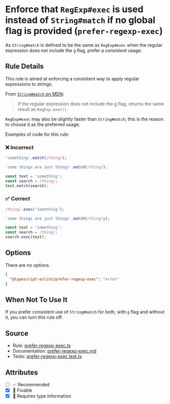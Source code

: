 # Enforce that `RegExp#exec` is used instead of `String#match` if no global flag is provided (`prefer-regexp-exec`)

As `String#match` is defined to be the same as `RegExp#exec` when the regular expression does not include the `g` flag, prefer a consistent usage.

## Rule Details

This rule is aimed at enforcing a consistent way to apply regular expressions to strings.

From [`String#match` on MDN](https://developer.mozilla.org/en-US/docs/Web/JavaScript/Reference/Global_Objects/String/match):

> If the regular expression does not include the g flag, returns the same result as `RegExp.exec()`.

`RegExp#exec` may also be slightly faster than `String#match`; this is the reason to choose it as the preferred usage.

Examples of code for this rule:

<!--tabs-->

### ❌ Incorrect

```ts
'something'.match(/thing/);

'some things are just things'.match(/thing/);

const text = 'something';
const search = /thing/;
text.match(search);
```

### ✅ Correct

```ts
/thing/.exec('something');

'some things are just things'.match(/thing/g);

const text = 'something';
const search = /thing/;
search.exec(text);
```

## Options

There are no options.

```json
{
  "@typescript-eslint/prefer-regexp-exec": "error"
}
```

## When Not To Use It

If you prefer consistent use of `String#match` for both, with `g` flag and without it, you can turn this rule off.

## Source

- Rule: [prefer-regexp-exec.ts](https://github.com/typescript-eslint/typescript-eslint/blob/main/packages/eslint-plugin/src/rules/prefer-regexp-exec.ts)
- Documentation: [prefer-regexp-exec.md](https://github.com/typescript-eslint/typescript-eslint/blob/main/packages/eslint-plugin/docs/rules/prefer-regexp-exec.md)
- Tests: [prefer-regexp-exec.test.ts](https://github.com/typescript-eslint/typescript-eslint/blob/main/packages/eslint-plugin/tests/rules/prefer-regexp-exec.test.ts)

## Attributes

- [ ] ✅ Recommended
- [x] 🔧 Fixable
- [x] 💭 Requires type information
